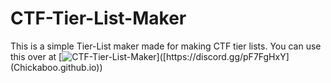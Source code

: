 # CTF-Tier-List-Maker
This is a simple Tier-List maker made for making CTF tier lists. You can use this over at [![CTF-Tier-List-Maker](https://img.shields.io/badge/CTF-Tier-List-Maker%20Server-blue?)]([https://discord.gg/pF7FgHxY](Chickaboo.github.io))
